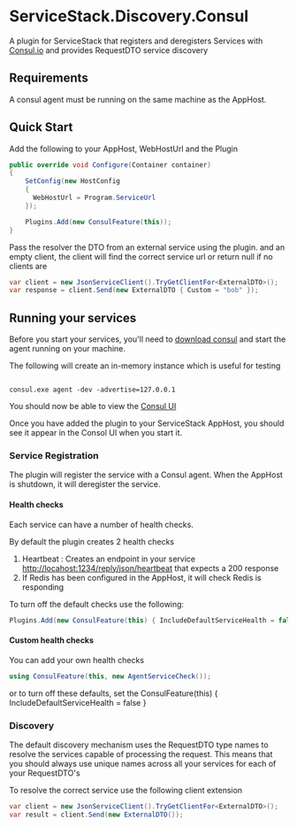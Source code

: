 # ServiceStack.Discovery.Consul

A plugin for ServiceStack that registers and deregisters Services with [Consul.io](http://consul.io) and provides RequestDTO service discovery

## Requirements

A consul agent must be running on the same machine as the AppHost.

## Quick Start

Add the following to your AppHost, WebHostUrl and the Plugin

```csharp
public override void Configure(Container container)
{
    SetConfig(new HostConfig
    {
      WebHostUrl = Program.ServiceUrl
    });

    Plugins.Add(new ConsulFeature(this));
}
```
Pass the resolver the DTO from an external service using the plugin.
and an empty client, the client will find the correct service url or return null
if no clients are 

```csharp
var client = new JsonServiceClient().TryGetClientFor<ExternalDTO>();
var response = client.Send(new ExternalDTO { Custom = "bob" });
```

## Running your services

Before you start your services, you'll need to [download consul](https://www.consul.io/) and start the agent running on your machine.


The following will create an in-memory instance which is useful for testing

```shell

consul.exe agent -dev -advertise=127.0.0.1

```

You should now be able to view the [Consul UI](http://127.0.0.1:8500/ui)

Once you have added the plugin to your ServiceStack AppHost, you should see it appear
in the Consol UI when you start it.

### Service Registration

The plugin will register the service with a Consul agent. 
When the AppHost is shutdown, it will deregister the service.

#### Health checks

Each service can have a number of health checks.  

By default the plugin creates 2 health checks

1. Heartbeat : Creates an endpoint in your service [http://locahost:1234/reply/json/heartbeat](http://locahost:1234/reply/json/heartbeat) that expects a 200 response
2. If Redis has been configured in the AppHost, it will check Redis is responding

To turn off the default checks use the following:
```csharp
Plugins.Add(new ConsulFeature(this) { IncludeDefaultServiceHealth = false });
```

#### Custom health checks

You can add your own health checks

```csharp
using ConsulFeature(this, new AgentServiceCheck());
```  
or
to turn off these defaults, set the ConsulFeature(this) { IncludeDefaultServiceHealth = false }

### Discovery

The default discovery mechanism uses the RequestDTO type names to resolve the services capable of processing the request.
This means that you should always use unique names across all your services for each of your RequestDTO's

To resolve the correct service use the following client extension

```csharp
var client = new JsonServiceClient().TryGetClientFor<ExternalDTO>();
var result = client.Send(new ExternalDTO());
```


 


  